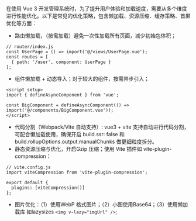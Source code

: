 在使用 Vue 3 开发管理系统时，为了提升用户体验和加载速度，需要从多个维度进行性能优化。以下是常见的优化策略，包含懒加载、资源压缩、缓存策略、首屏优化等方面：

- 路由懒加载，（按需加载）避免一次性加载所有页面，减少初始包体积；
```
// router/index.js
const UserPage = () => import('@/views/UserPage.vue');
const routes = [
  { path: '/user', component: UserPage }
];

```
- 组件懒加载 + 动态导入；对于较大的组件，按需异步引入；
```
<script setup>
import { defineAsyncComponent } from 'vue';

const BigComponent = defineAsyncComponent(() => import('@/components/BigComponent.vue'));
</script>
```
- 代码分割（Webpack/Vite 自动支持）: vue3 + vite 支持自动进行代码分割，可配合懒加载使用，确保开启 build.ssr: false 和 build.rollupOptions.output.manualChunks 做更细粒度拆分。
- 静态资源压缩与优化，开启Gzip 压缩；使用 Vite 插件如 vite-plugin-compression：
```
// vite.config.js
import viteCompression from 'vite-plugin-compression';

export default {
  plugins: [viteCompression()]
};
```
- 图片优化：（1）使用WebP 格式图片；（2）小图使用Base64；（3）使用懒加载库 如lazysizes `<img v-lazy="imgUrl" />`;
